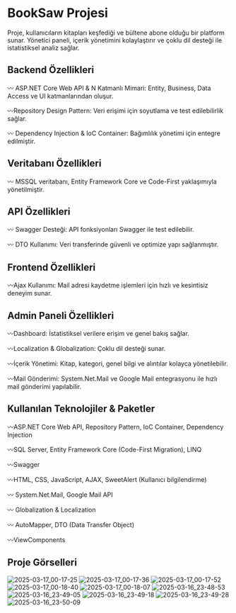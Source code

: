 # BookSaw Projesi
Proje, kullanıcıların kitapları keşfediği ve bültene abone olduğu bir platform sunar. Yönetici paneli, içerik yönetimini kolaylaştırır ve çoklu dil desteği ile istatistiksel analiz sağlar.

## Backend Özellikleri
〰️ ASP.NET Core Web API & N Katmanlı Mimari: Entity, Business, Data Access ve UI katmanlarından oluşur.

〰️Repository Design Pattern: Veri erişimi için soyutlama ve test edilebilirlik sağlar.

〰️ Dependency Injection & IoC Container: Bağımlılık yönetimi için entegre edilmiştir.
  
## Veritabanı Özellikleri
〰️ MSSQL veritabanı, Entity Framework Core ve Code-First yaklaşımıyla yönetilmiştir.

## API Özellikleri
〰️ Swagger Desteği: API fonksiyonları Swagger ile test edilebilir.

〰️ DTO Kullanımı: Veri transferinde güvenli ve optimize yapı sağlanmıştır.

## Frontend Özellikleri
〰️Ajax Kullanımı: Mail adresi kaydetme işlemleri için hızlı ve kesintisiz deneyim sunar.

## Admin Paneli Özellikleri
〰️Dashboard: İstatistiksel verilere erişim ve genel bakış sağlar.

〰️Localization & Globalization:  Çoklu dil desteği sunar.

〰️İçerik Yönetimi: Kitap, kategori, genel bilgi ve alıntılar kolayca yönetilebilir.

〰️Mail Gönderimi: System.Net.Mail ve Google Mail entegrasyonu ile hızlı mail gönderimi yapılabilir.

## Kullanılan Teknolojiler & Paketler 
〰️ASP.NET Core Web API, Repository Pattern, IoC Container, Dependency Injection 

〰️SQL Server, Entity Framework Core (Code-First Migration), LINQ 

〰️Swagger 

〰️HTML, CSS, JavaScript, AJAX, SweetAlert (Kullanıcı bilgilendirme) 

〰️ System.Net.Mail, Google Mail API 

〰️ Globalization & Localization 

〰️ AutoMapper, DTO (Data Transfer Object) 

〰️ViewComponents

## Proje Görselleri
![2025-03-17_00-17-25](https://github.com/user-attachments/assets/395c7cf6-2078-492c-bd90-a180b9ab09ef)
![2025-03-17_00-17-36](https://github.com/user-attachments/assets/a27b6da0-29b2-4208-871d-a82da70282ad)
![2025-03-17_00-17-52](https://github.com/user-attachments/assets/32413955-f58e-4255-9906-d63bf1e808bb)
![2025-03-17_00-18-40](https://github.com/user-attachments/assets/85490436-8111-4c75-ad58-7cbf8222d0df)
![2025-03-17_00-18-07](https://github.com/user-attachments/assets/c6def923-20a9-4388-8b28-0a3bb089b363)
![2025-03-16_23-48-53](https://github.com/user-attachments/assets/572ae433-765f-4e36-aa5b-d7c94ca9dc9f)
![2025-03-16_23-49-05](https://github.com/user-attachments/assets/9e666c32-e3e5-44b1-ab2a-dce984e45a29)
![2025-03-16_23-49-18](https://github.com/user-attachments/assets/a989f9a5-9720-4fd7-ac6b-ebebb808faa7)
![2025-03-16_23-49-28](https://github.com/user-attachments/assets/b4fdc71f-9d05-46c1-a2da-0d40003057d8)
![2025-03-16_23-50-09](https://github.com/user-attachments/assets/3b188507-3d1d-4468-a45f-a6b76e91e9d1)




